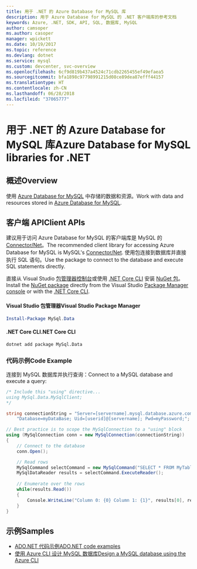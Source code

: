 ```yaml
---
title: 用于 .NET 的 Azure Database for MySQL 库
description: 用于 Azure Database for MySQL 的 .NET 客户端库的参考文档
keywords: Azure, .NET, SDK, API, SQL, 数据库, MySQL
author: camsoper
ms.author: casoper
manager: wpickett
ms.date: 10/19/2017
ms.topic: reference
ms.devlang: dotnet
ms.service: mysql
ms.custom: devcenter, svc-overview
ms.openlocfilehash: 6cf9d819b437a4524c71cdb2265455ef49efaea5
ms.sourcegitcommit: bfa1898c97798991215d08ce89dea87efff44157
ms.translationtype: HT
ms.contentlocale: zh-CN
ms.lasthandoff: 06/28/2018
ms.locfileid: "37065777"
---
```

# <a name="azure-database-for-mysql-libraries-for-net"></a><span data-ttu-id="7e0d3-104">用于 .NET 的 Azure Database for MySQL 库</span><span class="sxs-lookup"><span data-stu-id="7e0d3-104">Azure Database for MySQL libraries for .NET</span></span>

## <a name="overview"></a><span data-ttu-id="7e0d3-105">概述</span><span class="sxs-lookup"><span data-stu-id="7e0d3-105">Overview</span></span>

<span data-ttu-id="7e0d3-106">使用 [Azure Database for MySQL](/azure/mysql/overview) 中存储的数据和资源。</span><span class="sxs-lookup"><span data-stu-id="7e0d3-106">Work with data and resources stored in [Azure Database for MySQL](/azure/mysql/overview).</span></span>

## <a name="client-apis"></a><span data-ttu-id="7e0d3-107">客户端 API</span><span class="sxs-lookup"><span data-stu-id="7e0d3-107">Client APIs</span></span>

<span data-ttu-id="7e0d3-108">建议用于访问 Azure Database for MySQL 的客户端库是 MySQL 的 [Connector/Net](https://dev.mysql.com/doc/connector-net/en)。</span><span class="sxs-lookup"><span data-stu-id="7e0d3-108">The recommended client library for accessing Azure Database for MySQL is MySQL's [Connector/Net](https://dev.mysql.com/doc/connector-net/en).</span></span> <span data-ttu-id="7e0d3-109">使用包连接到数据库并直接执行 SQL 语句。</span><span class="sxs-lookup"><span data-stu-id="7e0d3-109">Use the package to connect to the database and execute SQL statements directly.</span></span> 

<span data-ttu-id="7e0d3-110">直接从 Visual Studio [包管理器控制台][PackageManager]或使用 [.NET Core CLI][DotNetCLI] 安装 [NuGet 包](https://www.nuget.org/packages/MySql.Data)。</span><span class="sxs-lookup"><span data-stu-id="7e0d3-110">Install the [NuGet package](https://www.nuget.org/packages/MySql.Data) directly from the Visual Studio [Package Manager console][PackageManager] or with the [.NET Core CLI][DotNetCLI].</span></span>

#### <a name="visual-studio-package-manager"></a><span data-ttu-id="7e0d3-111">Visual Studio 包管理器</span><span class="sxs-lookup"><span data-stu-id="7e0d3-111">Visual Studio Package Manager</span></span>

```powershell
Install-Package MySql.Data
```

#### <a name="net-core-cli"></a><span data-ttu-id="7e0d3-112">.NET Core CLI</span><span class="sxs-lookup"><span data-stu-id="7e0d3-112">.NET Core CLI</span></span>

```bash
dotnet add package MySql.Data
```

### <a name="code-example"></a><span data-ttu-id="7e0d3-113">代码示例</span><span class="sxs-lookup"><span data-stu-id="7e0d3-113">Code Example</span></span>

<span data-ttu-id="7e0d3-114">连接到 MySQL 数据库并执行查询：</span><span class="sxs-lookup"><span data-stu-id="7e0d3-114">Connect to a MySQL database and execute a query:</span></span>

```csharp
/* Include this "using" directive...
using MySql.Data.MySqlClient;
*/

string connectionString = "Server=[servername].mysql.database.azure.com; " +
    "Database=myDataBase; Uid=[userid]@[servername]; Pwd=myPassword;";

// Best practice is to scope the MySqlConnection to a "using" block
using (MySqlConnection conn = new MySqlConnection(connectionString))
{
    // Connect to the database
    conn.Open();

    // Read rows
    MySqlCommand selectCommand = new MySqlCommand("SELECT * FROM MyTable", conn);
    MySqlDataReader results = selectCommand.ExecuteReader();
    
    // Enumerate over the rows
    while(results.Read())
    {
        Console.WriteLine("Column 0: {0} Column 1: {1}", results[0], results[1]);
    }
}
```

## <a name="samples"></a><span data-ttu-id="7e0d3-115">示例</span><span class="sxs-lookup"><span data-stu-id="7e0d3-115">Samples</span></span>

- [<span data-ttu-id="7e0d3-116">ADO.NET 代码示例</span><span class="sxs-lookup"><span data-stu-id="7e0d3-116">ADO.NET code examples</span></span>](/dotnet/framework/data/adonet/ado-net-code-examples)
- [<span data-ttu-id="7e0d3-117">使用 Azure CLI 设计 MySQL 数据库</span><span class="sxs-lookup"><span data-stu-id="7e0d3-117">Design a MySQL database using the Azure CLI</span></span>](https://docs.microsoft.com/azure/mysql/tutorial-design-database-using-cli) 

[PackageManager]: https://docs.microsoft.com/nuget/tools/package-manager-console
[DotNetCLI]: https://docs.microsoft.com/dotnet/core/tools/dotnet-add-package
